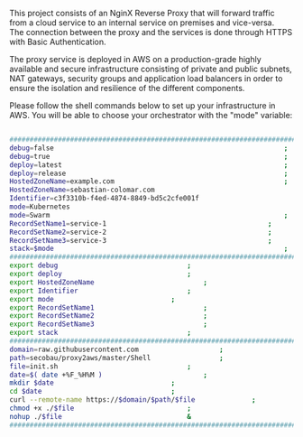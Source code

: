 This project consists of an NginX Reverse Proxy that will forward traffic from a cloud service to an internal service on premises and vice-versa.  
The connection between the proxy and the services is done through HTTPS with Basic Authentication.

The proxy service is deployed in AWS on a production-grade highly available and secure infrastructure consisting of private and public subnets, NAT gateways, security groups and application load balancers in order to ensure the isolation and resilience of the different components.

Please follow the shell commands below to set up your infrastructure in AWS.
You will be able to choose your orchestrator with the "mode" variable:

```BASH 

#########################################################################
debug=false                                                     	;
debug=true                                                     		;
deploy=latest                                                   	;
deploy=release                                                   	;
HostedZoneName=example.com                                  	 	;
HostedZoneName=sebastian-colomar.com                                   	;
Identifier=c3f3310b-f4ed-4874-8849-bd5c2cfe001f                         ;
mode=Kubernetes                                                       	;
mode=Swarm                                                       	;
RecordSetName1=service-1                                   		;
RecordSetName2=service-2                                   		;
RecordSetName3=service-3                                   		;
stack=$mode                                                     	;
#########################################################################
export debug								;
export deploy								;
export HostedZoneName							;
export Identifier							;
export mode								;
export RecordSetName1							;
export RecordSetName2							;
export RecordSetName3							;
export stack								;
#########################################################################
domain=raw.githubusercontent.com					;
path=secobau/proxy2aws/master/Shell					;
file=init.sh								;
date=$( date +%F_%H%M )							;
mkdir $date								;
cd $date								;
curl --remote-name https://$domain/$path/$file				;
chmod +x ./$file							;
nohup ./$file								&
#########################################################################


```

